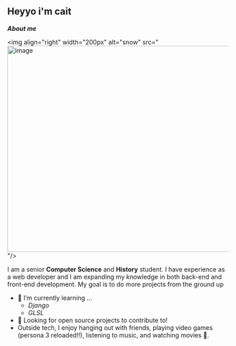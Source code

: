 ## Heyyo i'm cait

***About me***

<img align="right" width="200px" alt="snow" src="<img width="640" height="470" alt="image" src="https://github.com/user-attachments/assets/542fe384-0828-40a9-9b60-f114271c7cf7" />
"/>

I am a senior **Computer Science** and **History** student. I have experience as a web developer and I am expanding my knowledge in both back-end and front-end development. My goal is to do more projects from the ground up 
- 🤍 I’m currently learning ...
  - *Django*
  - *GLSL*
- 🧚 Looking for open source projects to contribute to! 
- Outside tech, I enjoy hanging out with friends, playing video games (persona 3 reloaded!!), listening to music, and watching movies 🥰.
